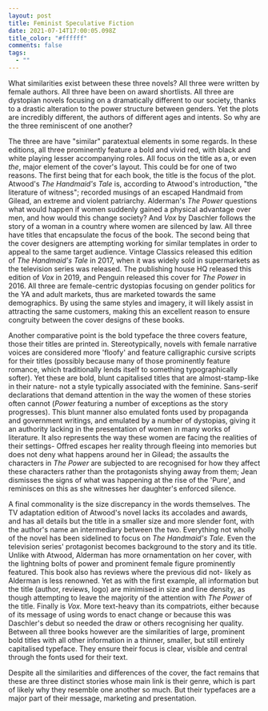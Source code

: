 ```yaml
---
layout: post
title: Feminist Speculative Fiction
date: 2021-07-14T17:00:05.098Z
title_color: "#ffffff"
comments: false
tags:
  - ""
---
```

What similarities exist between these three novels? All three were written by female authors. All three have been on award shortlists. All three are dystopian novels focusing on a dramatically different to our society, thanks to a drastic alteration to the power structure between genders. Yet the plots are incredibly different, the authors of different ages and intents. So why are the three reminiscent of one another?

The three are have "similar" paratextual elements in some regards. In these editions, all three prominently feature a bold and vivid red, with black and white playing lesser accompanying roles. All focus on the title as a, or even *the*, major element of the cover's layout. This could be for one of two reasons. The first being that for each book, the title is the focus of the plot. Atwood's *The Handmaid's Tale* is, according to Atwood's introduction, "the literature of witness"; recorded musings of an escaped Handmaid from Gilead, an extreme and violent patriarchy. Alderman's *The Power* questions what would happen if women suddenly gained a physical advantage over men, and how would this change society? And *Vox* by Daschler follows the story of a woman in a country where women are silenced by law. All three have titles that encapsulate the focus of the book. The second being that the cover designers are attempting working for similar templates in order to appeal to the same target audience. Vintage Classics released this edition of *The Handmaid's Tale* in 2017, when it was widely sold in supermarkets as the television series was released. The publishing house HQ released this edition of *Vox* in 2019, and Penguin released this cover for *The Power* in 2016. All three are female-centric dystopias focusing on gender politics for the YA and adult markets, thus are marketed towards the same demographics. By using the same styles and imagery, it will likely assist in attracting the same customers, making this an excellent reason to ensure congruity between the cover designs of these books.

Another comparative point is the bold typeface the three covers feature, those their titles are printed in. Stereotypically, novels with female narrative voices are considered more 'floofy' and feature calligraphic cursive scripts for their titles (possibly because many of those prominently feature romance, which traditionally lends itself to something typographically softer). Yet these are bold, blunt capitalised titles that are almost-stamp-like in their nature- not a style typically associated with the feminine. Sans-serif declarations that demand attention in the way the women of these stories often cannot (*Power* featuring a number of exceptions as the story progresses). This blunt manner also emulated fonts used by propaganda and government writings, and emulated by a number of dystopias, giving it an authority lacking in the presentation of women in many works of literature. It also represents the way these women are facing the realities of their settings- Offred escapes her reality through fleeing into memories but does not deny what happens around her in Gilead; the assaults the characters in *The Power* are subjected to are recognised for how they affect these characters rather than the protagonists shying away from them; Jean dismisses the signs of what was happening at the rise of the 'Pure', and reminisces on this as she witnesses her daughter's enforced silence.

A final commonality is the size discrepancy in the words themselves. The TV adaptation edition of Atwood's novel lacks its accolades and awards, and has all details but the title in a smaller size and more slender font, with the author's name an intermediary between the two. Everything not wholly of the novel has been sidelined to focus on *The Handmaid's Tale*. Even the television series' protagonist becomes background to the story and its title. Unlike with Atwood, Alderman has more ornamentation on her cover, with the lightning bolts of power and prominent female figure prominently featured. This book also has reviews where the previous did not- likely as Alderman is less renowned. Yet as with the first example, all information but the title (author, reviews, logo) are minimised in size and line density, as though attempting to leave the majority of the attention with *The Power* of the title. Finally is *Vox.* More text-heavy than its compatriots, either because of its message of using words to enact change or because this was Daschler's debut so needed the draw or others recognising her quality. Between all three books however are the similarities of large, prominent bold titles with all other information in a thinner, smaller, but still entirely capitalised typeface. They ensure their focus is clear, visible and central through the fonts used for their text.

Despite all the similarities and differences of the cover, the fact remains that these are three distinct stories whose main link is their genre, which is part of likely why they resemble one another so much. But their typefaces are a major part of their message, marketing and presentation.
